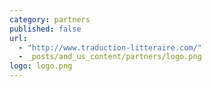 ```yaml
---
category: partners
published: false
url: 
  - "http://www.traduction-litteraire.com/"
  - _posts/and_us_content/partners/logo.png
logo: logo.png
---
```



